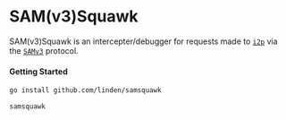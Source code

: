 # SAM(v3)Squawk
SAM(v3)Squawk is an intercepter/debugger for requests made to [`i2p`](https://geti2p.net/en/) via the [`SAMv3`](https://geti2p.net/en/docs/api/samv3) protocol.

#### Getting Started
```sh
go install github.com/linden/samsquawk

samsquawk
```
